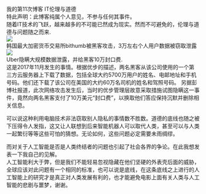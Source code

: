 我的第11次博客
IT伦理与道德   
特此声明：此博客纯属个人意见，不参与任何其事件。         
  随着IT技术的飞跃，越来越多的不可能已然成为现实。然而不可避免的，伦理与道德与问题随之而来.       
![](https://img-blog.csdn.net/20171201004759809?watermark/2/text/aHR0cDovL2Jsb2cuY3Nkbi5uZXQvU2hpWWlsb29f/font/5a6L5L2T/fontsize/400/fill/I0JBQkFCMA==/dissolve/70/gravity/SouthEast)        
韩国最大加密货币交易所bithumb被黑客攻击，3万左右个人用户数据被窃取泄露      
![](https://img-blog.csdn.net/20171201003547524?watermark/2/text/aHR0cDovL2Jsb2cuY3Nkbi5uZXQvU2hpWWlsb29f/font/5a6L5L2T/fontsize/400/fill/I0JBQkFCMA==/dissolve/70/gravity/SouthEast)     
Uber隐瞒大规模数据泄露，并给黑客10万封口费.  
这是2017年11月发生的事情。根据优步的描述，两名黑客从该公司使用的一个第三方云服务器上下载了数据，包括全球大约5700万用户的姓名、电邮地址和手机号码。他们还下载了该公司在美国的大约60万名司机的姓名和驾照号码。
另据彭博社报道，此次网络攻击发生后，当时的优步管理层故意采取措施试图隐瞒这一事件，竟然向两名黑客支付了10万美元“封口费”，以换取他们答应保持沉默并删除相关信息。

可以说这种利用电脑技术非法窃取别人隐私的事情数不胜数。道德的底线也随之被下压得令人发指，这又让人联想到后来智能机器人可以取代人类，甚至可以与人类一起繁衍等等这些可怕的猜想。无论如何，这些问题必定需要未雨绸缪。   

而对关于人工智能是否是人类终结者的问题也引起了社会各界的争论。在此我想发表一下我自己的见解。  
人工智能利大于弊，但是我们不能轻易忽视隐藏在他们坚硬的外表壳后面的威胁，全球应该对此问题有一个相同的标准，也可以说是底线，在这条底线之上进行的人工智能上的研究才是真正对人类发展有利的，也才能避免电影上面有关人类与人工智能的悲剧与噩梦，谢谢。